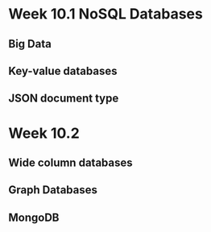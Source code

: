 # Week 10.1 NoSQL Databases

## Big Data

## Key-value databases

## JSON document type

# Week 10.2

## Wide column databases

## Graph Databases

## MongoDB

